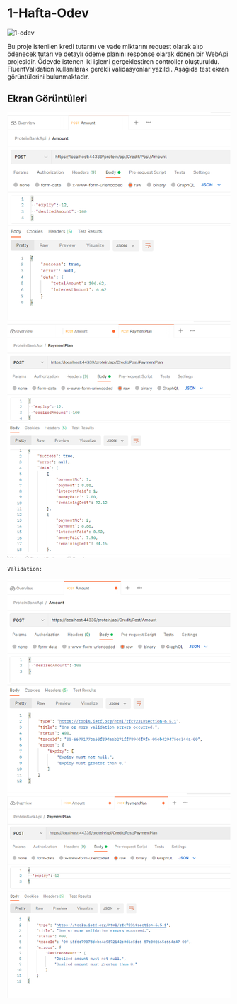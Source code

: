# 1-Hafta-Odev
![1-odev](https://user-images.githubusercontent.com/95723369/175775209-eb119b21-ef50-4650-9c8a-b07c1feea55b.jpg)

Bu proje istenilen kredi tutarını ve vade miktarını request olarak alıp ödenecek tutarı ve detaylı ödeme planını
response olarak dönen bir WebApi projesidir.
Ödevde istenen iki işlemi gerçekleştiren controller oluşturuldu. FluentValidation kullanılarak gerekli validasyonlar yazıldı.
Aşağıda test ekran görüntülerini bulunmaktadır.

## Ekran Görüntüleri
![swagger](PostmanScreenShots/PostAmount.PNG)
![swagger](PostmanScreenShots/PostPaymentPlan.PNG)

    Validation:
![swagger](PostmanScreenShots/ValidationTest_PostAmount.PNG)
![swagger](PostmanScreenShots/ValidationTest_PostPaymentPlan.PNG)
